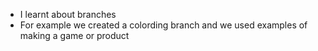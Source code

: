 - I learnt about branches
- For example we created a colording branch and we used examples of making a game or product